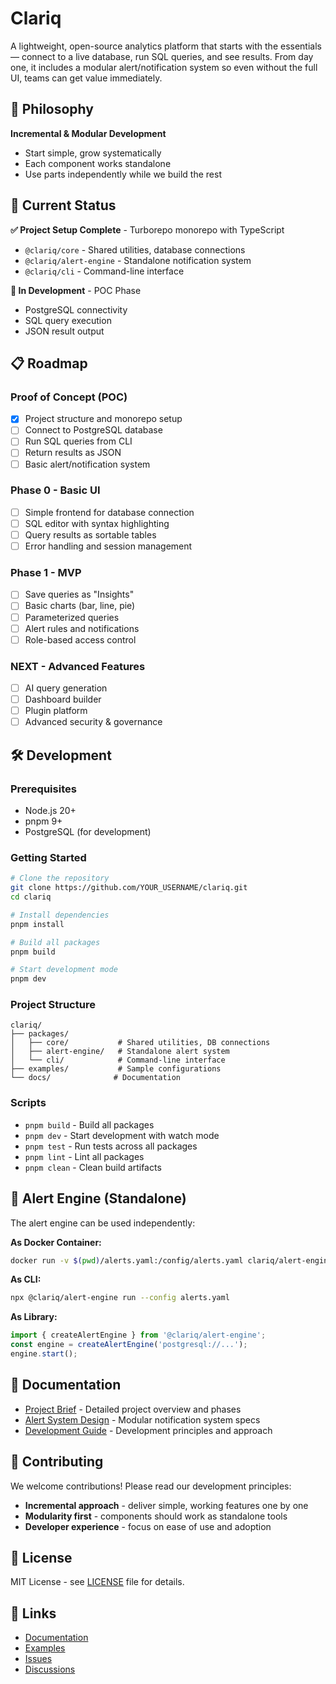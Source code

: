 # Clariq

A lightweight, open-source analytics platform that starts with the essentials — connect to a live database, run SQL queries, and see results. From day one, it includes a modular alert/notification system so even without the full UI, teams can get value immediately.

## 🎯 Philosophy

**Incremental & Modular Development**
- Start simple, grow systematically
- Each component works standalone
- Use parts independently while we build the rest

## 🚀 Current Status

**✅ Project Setup Complete** - Turborepo monorepo with TypeScript
- `@clariq/core` - Shared utilities, database connections
- `@clariq/alert-engine` - Standalone notification system
- `@clariq/cli` - Command-line interface

**🔄 In Development** - POC Phase
- PostgreSQL connectivity
- SQL query execution
- JSON result output

## 📋 Roadmap

### Proof of Concept (POC)
- [x] Project structure and monorepo setup
- [ ] Connect to PostgreSQL database
- [ ] Run SQL queries from CLI
- [ ] Return results as JSON
- [ ] Basic alert/notification system

### Phase 0 - Basic UI
- [ ] Simple frontend for database connection
- [ ] SQL editor with syntax highlighting
- [ ] Query results as sortable tables
- [ ] Error handling and session management

### Phase 1 - MVP
- [ ] Save queries as "Insights"
- [ ] Basic charts (bar, line, pie)
- [ ] Parameterized queries
- [ ] Alert rules and notifications
- [ ] Role-based access control

### NEXT - Advanced Features
- [ ] AI query generation
- [ ] Dashboard builder
- [ ] Plugin platform
- [ ] Advanced security & governance

## 🛠️ Development

### Prerequisites
- Node.js 20+
- pnpm 9+
- PostgreSQL (for development)

### Getting Started
```bash
# Clone the repository
git clone https://github.com/YOUR_USERNAME/clariq.git
cd clariq

# Install dependencies
pnpm install

# Build all packages
pnpm build

# Start development mode
pnpm dev
```

### Project Structure
```
clariq/
├── packages/
│   ├── core/           # Shared utilities, DB connections
│   ├── alert-engine/   # Standalone alert system
│   └── cli/            # Command-line interface
├── examples/           # Sample configurations
└── docs/              # Documentation
```

### Scripts
- `pnpm build` - Build all packages
- `pnpm dev` - Start development with watch mode
- `pnpm test` - Run tests across all packages
- `pnpm lint` - Lint all packages
- `pnpm clean` - Clean build artifacts

## 🔧 Alert Engine (Standalone)

The alert engine can be used independently:

**As Docker Container:**
```bash
docker run -v $(pwd)/alerts.yaml:/config/alerts.yaml clariq/alert-engine
```

**As CLI:**
```bash
npx @clariq/alert-engine run --config alerts.yaml
```

**As Library:**
```javascript
import { createAlertEngine } from '@clariq/alert-engine';
const engine = createAlertEngine('postgresql://...');
engine.start();
```

## 📖 Documentation

- [Project Brief](./clariq.md) - Detailed project overview and phases
- [Alert System Design](./alert.md) - Modular notification system specs
- [Development Guide](./CLAUDE.md) - Development principles and approach

## 🤝 Contributing

We welcome contributions! Please read our development principles:
- **Incremental approach** - deliver simple, working features one by one
- **Modularity first** - components should work as standalone tools
- **Developer experience** - focus on ease of use and adoption

## 📄 License

MIT License - see [LICENSE](LICENSE) file for details.

## 🔗 Links

- [Documentation](./docs/)
- [Examples](./examples/)
- [Issues](https://github.com/imf4isal/clariq/issues)
- [Discussions](https://github.com/imf4isal/clariq/discussions)